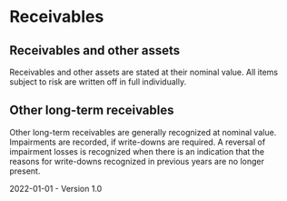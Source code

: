 # Receivables

## Receivables and other assets

Receivables and other assets are stated at their nominal value. All items subject to risk are written off in full individually.

## Other long-term receivables

Other long-term receivables are generally recognized at nominal value. Impairments are recorded, if write-downs are required. A reversal of impairment losses is recognized when there is an indication that the reasons for write-downs recognized in previous years are no longer present.

2022-01-01 - Version 1.0
